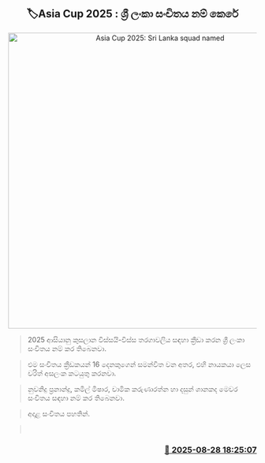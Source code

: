 <p align='center'><b><h2 align='center' title='Asia Cup 2025: Sri Lanka squad named'>🏷Asia Cup 2025 : ශ්‍රී ලංකා සංචිතය නම් කෙරේ</h2></b></p>
<p align='center'><img src='https://helakuru.sgp1.cdn.digitaloceanspaces.com/esana/images/lib/srilanka-odi-tem-new.jpg' width='600' alt='Asia Cup 2025: Sri Lanka squad named'></p>

> 2025 ආසියානු කුසලාන විස්සයි-විස්ස තරගාවලිය සඳහා ක්‍රීඩා කරන ශ්‍රී ලංකා සංචිතය නම් කර තිබෙනවා.

> එම සංචිතය ක්‍රීඩකයන් 16 දෙනකුගෙන් සමන්විත වන අතර, එහි නායකයා ලෙස චරිත් අසලංක කටයුතු කරනවා.

> නුවනිදු ප්‍රනාන්දු, කමිල් මිෂාර, චාමික කරුණාරත්න හා දසුන් ශානකද මෙවර සංචිතය සඳහා නම් කර තිබෙනවා.

> අදාළ සංචිතය පහතින්.

>  



<h3 align='right'><a href='https://www.helakuru.lk/esana/p/113165/'>📅 2025-08-28 18:25:07</a></h3>
